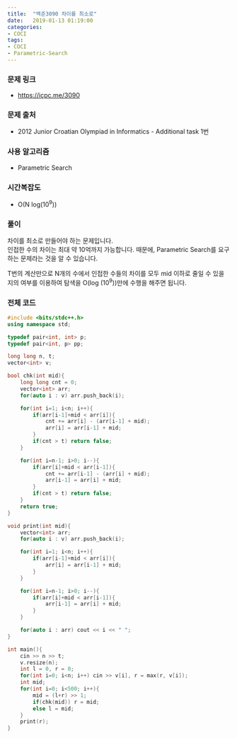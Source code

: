 ```yaml
---
title:  "백준3090 차이를 최소로"
date:   2019-01-13 01:19:00
categories:
- COCI
tags:
- COCI
- Parametric-Search
---
```


### 문제 링크
* https://icpc.me/3090

### 문제 출처
* 2012 Junior Croatian Olympiad in Informatics - Additional task 1번

### 사용 알고리즘
* Parametric Search

### 시간복잡도
* O(N log(10<sup>9</sup>))

### 풀이
차이를 최소로 만들어야 하는 문제입니다.<br>
인접한 수의 차이는 최대 약 10억까지 가능합니다. 때문에, Parametric Search를 요구하는 문제라는 것을 알 수 있습니다.

T번의 계산만으로 N개의 수에서 인접한 수들의 차이를 모두 mid 이하로 줄일 수 있을 지의 여부를 이용하여 탐색을 O(log (10<sup>9</sup>))만에 수행을 해주면 됩니다.

### 전체 코드
```cpp
#include <bits/stdc++.h>
using namespace std;

typedef pair<int, int> p;
typedef pair<int, p> pp;

long long n, t;
vector<int> v;

bool chk(int mid){
	long long cnt = 0;
	vector<int> arr;
	for(auto i : v) arr.push_back(i);

	for(int i=1; i<n; i++){
		if(arr[i-1]+mid < arr[i]){
			cnt += arr[i] - (arr[i-1] + mid);
			arr[i] = arr[i-1] + mid;
		}
		if(cnt > t) return false;
	}

	for(int i=n-1; i>0; i--){
		if(arr[i]+mid < arr[i-1]){
			cnt += arr[i-1] - (arr[i] + mid);
			arr[i-1] = arr[i] + mid;
		}
		if(cnt > t) return false;
	}
	return true;
}

void print(int mid){
	vector<int> arr;
	for(auto i : v) arr.push_back(i);

	for(int i=1; i<n; i++){
		if(arr[i-1]+mid < arr[i]){
			arr[i] = arr[i-1] + mid;
		}
	}

	for(int i=n-1; i>0; i--){
		if(arr[i]+mid < arr[i-1]){
			arr[i-1] = arr[i] + mid;
		}
	}

	for(auto i : arr) cout << i << " ";
}

int main(){
	cin >> n >> t;
	v.resize(n);
	int l = 0, r = 0;
	for(int i=0; i<n; i++) cin >> v[i], r = max(r, v[i]);
	int mid;
	for(int i=0; i<500; i++){
		mid = (l+r) >> 1;
		if(chk(mid)) r = mid;
		else l = mid;
	}
	print(r);
}
```
